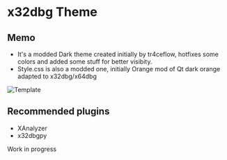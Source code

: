 # x32dbg Theme

## Memo
* It's a modded Dark theme created initially by tr4ceflow, hotfixes some colors and added some stuff for better visibity.
* Style.css is also a modded one, initially Orange mod of Qt dark orange adapted to x32dbg/x64dbg

![Template](https://pbs.twimg.com/media/D0mfvp8W0AMYi80.jpg:large)

## Recommended plugins
* XAnalyzer 
* x32dbgpy

Work in progress
